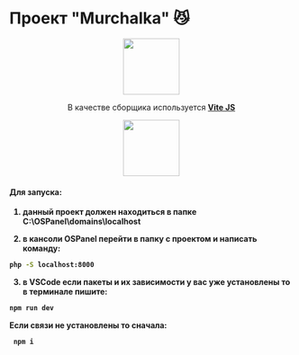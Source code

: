 # Проект "Murchalka" 😼

<p align="center">
  <img width="100px" src="https://upload.wikimedia.org/wikipedia/commons/thumb/9/99/Unofficial_JavaScript_logo_2.svg/2048px-Unofficial_JavaScript_logo_2.svg.png">
</p>

<p align="center">В качестве сборщика используется <a href="https://vitejs.dev/"><b>Vite JS<b></a></p>
<p align="center">
  <img width="100px" src="https://upload.wikimedia.org/wikipedia/commons/thumb/f/f1/Vitejs-logo.svg/1200px-Vitejs-logo.svg.png">
</p>

#### Для запуска:

1. данный проект должен находиться в папке C:\OSPanel\domains\localhost

2. в кансоли OSPanel перейти в папку с проектом и написать команду:

```sh
php -S localhost:8000
```

3. в VSCode если пакеты и их зависимости у вас уже установлены то в терминале пишите:

```sh
npm run dev
```

Если связи не установлены то сначала:

```sh
 npm i
```

